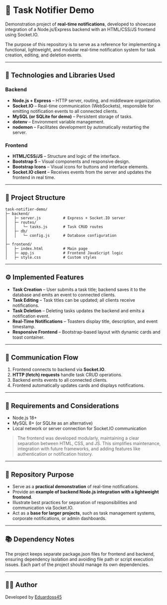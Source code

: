 # 📢 Task Notifier Demo

Demonstration project of **real-time notifications**, developed to showcase integration of a Node.js/Express backend with an HTML/CSS/JS frontend using Socket.IO.

The purpose of this repository is to serve as a reference for implementing a functional, lightweight, and modular real-time notification system for task creation, editing, and deletion events.

---

## 🚀 Technologies and Libraries Used

### Backend

* **Node.js + Express** – HTTP server, routing, and middleware organization.
* **Socket.IO** – Real-time communication (WebSockets), responsible for emitting notification events to all connected clients.
* **MySQL (or SQLite for demo)** – Persistent storage of tasks.
* **dotenv** – Environment variable management.
* **nodemon** – Facilitates development by automatically restarting the server.

### Frontend

* **HTML/CSS/JS** – Structure and logic of the interface.
* **Bootstrap 5** – Visual components and responsive design.
* **Bootstrap Icons** – Visual icons for buttons and interface elements.
* **Socket.IO client** – Receives events from the server and updates the frontend in real time.

---

## 📂 Project Structure

```
task-notifier-demo/
├─ backend/
│   ├─ server.js          # Express + Socket.IO server
│   ├─ routes/
│   │   └─ tasks.js       # Task CRUD routes
│   ├─ db/
│   │   └─ config.js      # Database configuration
│
├─ frontend/
│   ├─ index.html         # Main page
│   ├─ app.js             # Frontend JavaScript logic
│   ├─ style.css          # Custom styles
```

---

## ⚙️ Implemented Features

* **Task Creation** – User submits a task title; backend saves it to the database and emits an event to connected clients.
* **Task Editing** – Task titles can be updated; all clients receive notifications.
* **Task Deletion** – Deleting tasks updates the backend and emits a notification event.
* **Real-Time Notifications** – Toasters display title, description, and event timestamp.
* **Responsive Frontend** – Bootstrap-based layout with dynamic cards and toast container.

---

## 🧩 Communication Flow

1. Frontend connects to backend via **Socket.IO**.
2. **HTTP (fetch) requests** handle task CRUD operations.
3. Backend emits events to all connected clients.
4. Frontend automatically updates cards and displays notifications.

---

## 📌 Requirements and Considerations

* Node.js 18+
* MySQL 8+ (or SQLite as an alternative)
* Local network or server connection for Socket.IO communication

> The frontend was developed modularly, maintaining a clear separation between HTML, CSS, and JS. This simplifies maintenance, integration with future frameworks, and adding features like authentication or notification history.

---

## 🎯 Repository Purpose

* Serve as a **practical demonstration** of real-time notifications.
* Provide an **example of backend Node.js integration with a lightweight frontend**.
* Illustrate best practices for separation of responsibilities and communication via Socket.IO.
* Act as a **base for larger projects**, such as task management systems, corporate notifications, or admin dashboards.

---

## 📚 Dependency Notes

The project keeps separate package.json files for frontend and backend, ensuring dependency isolation and avoiding file path or script execution issues. Each part of the project should manage its own dependencies.

---

## 👨‍💻 Author

Developed by [Eduardoss45](https://github.com/Eduardoss45)

